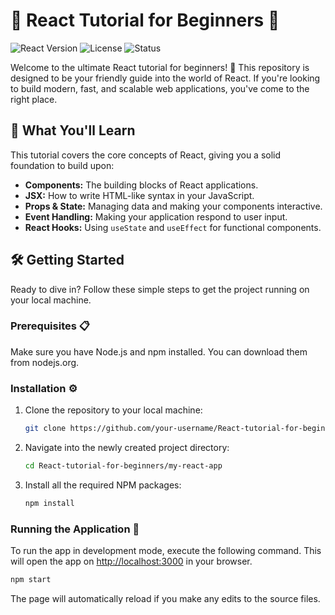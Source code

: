 # 🚀 React Tutorial for Beginners 🚀

![React Version](https://img.shields.io/badge/react-v18.2.0-blue)
![License](https://img.shields.io/badge/license-MIT-green)
![Status](https://img.shields.io/badge/status-complete-brightgreen)

Welcome to the ultimate React tutorial for beginners! 🎉 This repository is designed to be your friendly guide into the world of React. If you're looking to build modern, fast, and scalable web applications, you've come to the right place.

## 🎯 What You'll Learn

This tutorial covers the core concepts of React, giving you a solid foundation to build upon:

*   **Components:** The building blocks of React applications.
*   **JSX:** How to write HTML-like syntax in your JavaScript.
*   **Props & State:** Managing data and making your components interactive.
*   **Event Handling:** Making your application respond to user input.
*   **React Hooks:** Using `useState` and `useEffect` for functional components.

## 🛠️ Getting Started

Ready to dive in? Follow these simple steps to get the project running on your local machine.

### Prerequisites 📋

Make sure you have Node.js and npm installed. You can download them from nodejs.org.

### Installation ⚙️

1.  Clone the repository to your local machine:
    ```sh
    git clone https://github.com/your-username/React-tutorial-for-beginners.git
    ```
2.  Navigate into the newly created project directory:
    ```sh
    cd React-tutorial-for-beginners/my-react-app
    ```
3.  Install all the required NPM packages:
    ```sh
    npm install
    ```

### Running the Application 🏃

To run the app in development mode, execute the following command. This will open the app on [http://localhost:3000](http://localhost:3000) in your browser.

```sh
npm start
```

The page will automatically reload if you make any edits to the source files.